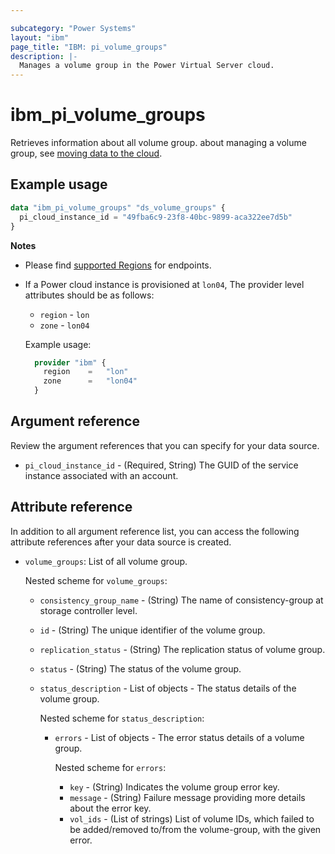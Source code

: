 ```yaml
---

subcategory: "Power Systems"
layout: "ibm"
page_title: "IBM: pi_volume_groups"
description: |-
  Manages a volume group in the Power Virtual Server cloud.
---
```


# ibm_pi_volume_groups
Retrieves information about all volume group. about managing a volume group, see [moving data to the cloud](https://cloud.ibm.com/docs/power-iaas?topic=power-iaas-moving-data-to-the-cloud).

## Example usage

```terraform
data "ibm_pi_volume_groups" "ds_volume_groups" {
  pi_cloud_instance_id = "49fba6c9-23f8-40bc-9899-aca322ee7d5b"
}
```
**Notes**
* Please find [supported Regions](https://cloud.ibm.com/apidocs/power-cloud#endpoint) for endpoints.
* If a Power cloud instance is provisioned at `lon04`, The provider level attributes should be as follows:
  * `region` - `lon`
  * `zone` - `lon04`
  
  Example usage:
  ```terraform
    provider "ibm" {
      region    =   "lon"
      zone      =   "lon04"
    }
  ```
  
## Argument reference
Review the argument references that you can specify for your data source. 

- `pi_cloud_instance_id` - (Required, String) The GUID of the service instance associated with an account.

## Attribute reference
In addition to all argument reference list, you can access the following attribute references after your data source is created. 

- `volume_groups`: List of all volume group.
  
  Nested scheme for `volume_groups`:
  - `consistency_group_name` - (String) The name of consistency-group at storage controller level.
  - `id` - (String) The unique identifier of the volume group.
  - `replication_status` - (String) The replication status of volume group.
  - `status` - (String) The status of the volume group.
  - `status_description` - List of objects - The status details of the volume group.
    
    Nested scheme for `status_description`:
    - `errors` - List of objects - The error status details of a volume group.

      Nested scheme for `errors`:
      - `key` - (String) Indicates the volume group error key.
      - `message` - (String) Failure message providing more details about the error key.
      - `vol_ids` - (List of strings) List of volume IDs, which failed to be added/removed to/from the volume-group, with the given error.